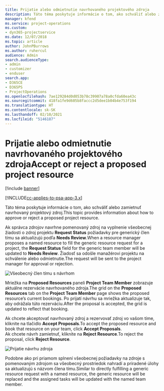 ```yaml
---
title: Prijatie alebo odmietnutie navrhovaného projektového zdroja
description: Táto téma poskytuje informácie o tom, ako schváliť alebo zamietnuť navrhovaný projektový zdroj.
manager: kfend
ms.service: project-operations
ms.custom:
- dyn365-projectservice
ms.date: 12/07/2018
ms.topic: article
author: JohnPBurrows
ms.author: ruhercul
audience: Admin
search.audienceType:
- admin
- customizer
- enduser
search.app:
- D365CE
- D365PS
- ProjectOperations
ms.openlocfilehash: 7ae129284d0d053b78c39907a78a0cfda60ea43c
ms.sourcegitcommit: 418fa1fe9d605b8faccc2d5dee1b04b4e753f194
ms.translationtype: HT
ms.contentlocale: sk-SK
ms.lasthandoff: 02/10/2021
ms.locfileid: "5146187"
---
```

# <a name="accept-or-reject-a-proposed-project-resource"></a><span data-ttu-id="a8ace-103">Prijatie alebo odmietnutie navrhovaného projektového zdroja</span><span class="sxs-lookup"><span data-stu-id="a8ace-103">Accept or reject a proposed project resource</span></span>

[!include [banner](../includes/psa-now-project-operations.md)]

[!INCLUDE[cc-applies-to-psa-app-3.x](../includes/cc-applies-to-psa-app-3x.md)]

<span data-ttu-id="a8ace-104">Táto téma poskytuje informácie o tom, ako schváliť alebo zamietnuť navrhovaný projektový zdroj.</span><span class="sxs-lookup"><span data-stu-id="a8ace-104">This topic provides information about how to approve or reject a proposed project resource.</span></span>

<span data-ttu-id="a8ace-105">Ak správca zdrojov navrhne pomenovaný zdroj na vyplnenie všeobecnej žiadosti o zdroj projektu **Request Status** požiadavky pre generický člen tímu sa aktualizujú podľa **Needs Review**.</span><span class="sxs-lookup"><span data-stu-id="a8ace-105">When a resource manager proposes a named resource to fill the generic resource request for a project, the **Request Status** field for the generic team member will be updated to **Needs Review**.</span></span> <span data-ttu-id="a8ace-106">Žiadosť sa odošle manažérovi projektu na schválenie alebo odmietnutie.</span><span class="sxs-lookup"><span data-stu-id="a8ace-106">The request will be sent to the project manager for approval or rejection.</span></span>

![Všeobecný člen tímu s návrhom](media/RM-how-to-19.png)

<span data-ttu-id="a8ace-108">Mriežka na **Proposed Resources** paneli **Project Team Member** zobrazuje aktuálne rezervácie navrhovaného zdroja.</span><span class="sxs-lookup"><span data-stu-id="a8ace-108">The grid on the **Proposed Resources** tab on the **Project Team Member** page shows the proposed resource’s current bookings.</span></span> <span data-ttu-id="a8ace-109">Po prijatí návrhu sa mriežka aktualizuje tak, aby odrážala túto rezerváciu.</span><span class="sxs-lookup"><span data-stu-id="a8ace-109">After the proposal is accepted, the grid is updated to reflect that booking.</span></span> 

<span data-ttu-id="a8ace-110">Ak chcete akceptovať navrhovaný zdroj a rezervovať zdroj vo vašom tíme, kliknite na tlačidlo **Accept Proposals**.</span><span class="sxs-lookup"><span data-stu-id="a8ace-110">To accept the proposed resource and book that resource on your team, click **Accept Proposals**.</span></span>  
<span data-ttu-id="a8ace-111">Ak chcete návrh zamietnuť, kliknite na **Reject Resource**.</span><span class="sxs-lookup"><span data-stu-id="a8ace-111">To reject the proposal, click **Reject Resource**.</span></span>

![Prijatie návrhu zdroja](media/RM-how-to-20.png) 

<span data-ttu-id="a8ace-113">Podobne ako pri priamom splnení všeobecnej požiadavky na zdroje s pomenovaným zdrojom sa všeobecný prostriedok nahradí a priradené úlohy sa aktualizujú s názvom člena tímu.</span><span class="sxs-lookup"><span data-stu-id="a8ace-113">Similar to directly fulfilling a generic resource request with a named resource, the generic resource will be replaced and the assigned tasks will be updated with the named team member.</span></span>
